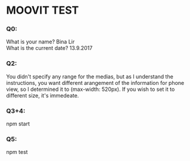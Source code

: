 # MOOVIT TEST

### Q0:
What is your name? Bina Lir \
What is the current date? 13.9.2017


### Q2:
You didn't specify any range for the medias, but as I understand the instructions, you want different arangement of the information for phone view, so I determined it to (max-width: 520px). If you wish to set it to different size, it's immedeate.

### Q3+4:
npm start

### Q5:
npm test
